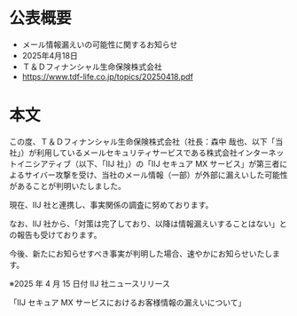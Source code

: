 # 公表概要
- メール情報漏えいの可能性に関するお知らせ
- 2025年4月18日
- Ｔ＆Ｄフィナンシャル生命保険株式会社
- https://www.tdf-life.co.jp/topics/20250418.pdf

# 本文
この度、Ｔ＆Ｄフィナンシャル生命保険株式会社（社長：森中 哉也、以下「当社」）が利用しているメールセキュリティサービスである株式会社インターネットイニシアティブ（以下、「IIJ 社」）の「IIJ セキュア MX サービス」が第三者によるサイバー攻撃を受け、当社のメール情報（一部）が外部に漏えいした可能性があることが判明いたしました。

現在、IIJ 社と連携し、事実関係の調査に努めております。

なお、IIJ 社から、「対策は完了しており、以降は情報漏えいすることはない」との報告も受けております。


今後、新たにお知らせすべき事実が判明した場合、速やかにお知らせいたします。

※2025 年 4 月 15 日付 IIJ 社ニュースリリース

「IIJ セキュア MX サービスにおけるお客様情報の漏えいについて」
